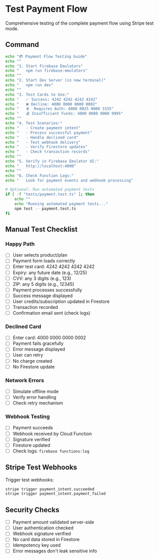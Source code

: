 # Test Payment Flow

Comprehensive testing of the complete payment flow using Stripe test mode.

## Command

```bash
echo "💳 Payment Flow Testing Guide"
echo ""
echo "1. Start Firebase Emulators"
echo "   npm run firebase:emulators"
echo ""
echo "2. Start Dev Server (in new terminal)"
echo "   npm run dev"
echo ""
echo "3. Test Cards to Use:"
echo "   ✅ Success: 4242 4242 4242 4242"
echo "   ❌ Decline: 4000 0000 0000 0002"
echo "   ⏸️  Requires Auth: 4000 0025 0000 3155"
echo "   💰 Insufficient Funds: 4000 0000 0000 9995"
echo ""
echo "4. Test Scenarios:"
echo "   - Create payment intent"
echo "   - Process successful payment"
echo "   - Handle declined card"
echo "   - Test webhook delivery"
echo "   - Verify Firestore updates"
echo "   - Check transaction records"
echo ""
echo "5. Verify in Firebase Emulator UI:"
echo "   http://localhost:4000"
echo ""
echo "6. Check Function Logs:"
echo "   Look for payment events and webhook processing"

# Optional: Run automated payment tests
if [ -f "tests/payment.test.ts" ]; then
    echo ""
    echo "Running automated payment tests..."
    npm test -- payment.test.ts
fi
```

## Manual Test Checklist

### Happy Path
- [ ] User selects product/plan
- [ ] Payment form loads correctly
- [ ] Enter test card: 4242 4242 4242 4242
- [ ] Expiry: any future date (e.g., 12/25)
- [ ] CVV: any 3 digits (e.g., 123)
- [ ] ZIP: any 5 digits (e.g., 12345)
- [ ] Payment processes successfully
- [ ] Success message displayed
- [ ] User credits/subscription updated in Firestore
- [ ] Transaction recorded
- [ ] Confirmation email sent (check logs)

### Declined Card
- [ ] Enter card: 4000 0000 0000 0002
- [ ] Payment fails gracefully
- [ ] Error message displayed
- [ ] User can retry
- [ ] No charge created
- [ ] No Firestore update

### Network Errors
- [ ] Simulate offline mode
- [ ] Verify error handling
- [ ] Check retry mechanism

### Webhook Testing
- [ ] Payment succeeds
- [ ] Webhook received by Cloud Function
- [ ] Signature verified
- [ ] Firestore updated
- [ ] Check logs: `firebase functions:log`

## Stripe Test Webhooks

Trigger test webhooks:
```bash
stripe trigger payment_intent.succeeded
stripe trigger payment_intent.payment_failed
```

## Security Checks

- [ ] Payment amount validated server-side
- [ ] User authentication checked
- [ ] Webhook signature verified
- [ ] No card data stored in Firestore
- [ ] Idempotency key used
- [ ] Error messages don't leak sensitive info
